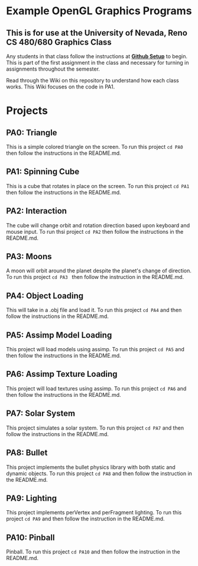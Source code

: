 # Example OpenGL Graphics Programs
## This is for use at the University of Nevada, Reno CS 480/680 Graphics Class
Any students in that class follow the instructions at [**Github Setup**](https://github.com/HPC-Vis/computer-graphics/wiki/Github-Setup) to begin. This is part of the first assignment in the class and necessary for turning in assignments throughout the semester.

Read through the Wiki on this repository to understand how each class works. This Wiki focuses on the code in PA1.

# Projects

## PA0: Triangle
This is a simple colored triangle on the screen. To run this project ```cd PA0``` then follow the instructions in the README.md.

## PA1: Spinning Cube
This is a cube that rotates in place on the screen. To run this project ```cd PA1``` then follow the instructions in the README.md.

## PA2: Interaction
The cube will change orbit and rotation direction based upon keyboard and mouse input. To run thsi project ```cd PA2``` then follow the instructions in the README.md.

## PA3: Moons
A moon will orbit around the planet despite the planet's change of direction. To run this project ```cd PA3 ``` then follow the instruction in the README.md.

## PA4: Object Loading
This will take in a .obj file and load it. To run this project ```cd PA4``` and then follow the instructions in the README.md.

## PA5: Assimp Model Loading
This project will load models using assimp. To run this project ```cd PA5``` and then follow the instructions in the README.md.

## PA6: Assimp Texture Loading
This project will load textures using assimp. To run this project ```cd PA6``` and then follow the instructions in the README.md.

## PA7: Solar System
This project simulates a solar system. To run this project ```cd PA7``` and then follow the instructions in the README.md.

## PA8: Bullet
This project implements the bullet physics library with both static and dynamic objects. To run this project ```cd PA8``` and then follow the instruction in the README.md.

## PA9: Lighting
This project implements perVertex and perFragment lighting. To run this project ```cd PA9``` and then follow the instruction in the README.md.

## PA10: Pinball
Pinball. To run this project ```cd PA10``` and then follow the instruction in the README.md.